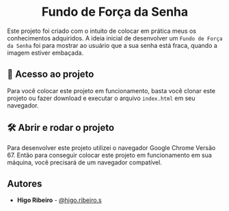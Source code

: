 

<h1 align="center"> Fundo de Força da Senha </h1>

Este projeto foi criado com o intuito de colocar em prática meus
os conhecimentos adquiridos. A ideia inicial de desenvolver
um `Fundo de Força da Senha` foi para mostrar ao usuário que a sua senha está fraca, quando a imagem estiver embaçada.

## 📁 Acesso ao projeto

Para você colocar este projeto em funcionamento, basta você clonar este
projeto ou fazer download e executar o arquivo `index.html` em seu
navegador.

## 🛠️ Abrir e rodar o projeto

Para desenvolver este projeto utilizei o navegador Google Chrome Versão 67.
Então para conseguir colocar este projeto em funcionamento em sua máquina,
você precisará de um navegador compatível.

## Autores

- **Higo Ribeiro** - [@higo.ribeiro.s](https://www.instagram.com/higo.ribeiro.s/)
